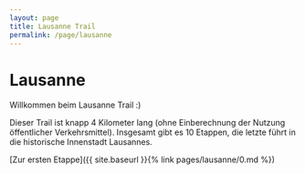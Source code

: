 ```yaml
---
layout: page
title: Lausanne Trail
permalink: /page/lausanne
---
```


# Lausanne

Willkommen beim Lausanne Trail :)

Dieser Trail ist knapp 4 Kilometer lang (ohne Einberechnung der Nutzung öffentlicher Verkehrsmittel). Insgesamt gibt es
10 Etappen, die letzte führt in die historische Innenstadt Lausannes.

[Zur ersten Etappe]({{ site.baseurl }}{% link pages/lausanne/0.md %})
